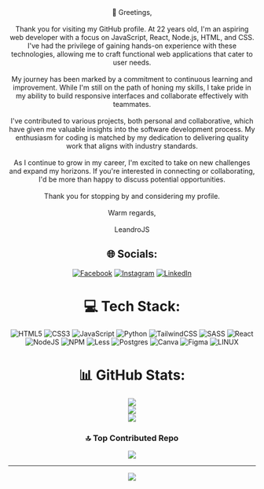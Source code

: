 <div align="center">  
💫 Greetings,<br><br>Thank you for visiting my GitHub profile. At 22 years old, I'm an aspiring web developer with a focus on JavaScript, React, Node.js, HTML, and CSS. I've had the privilege of gaining hands-on experience with these technologies, allowing me to craft functional web applications that cater to user needs.<br><br>My journey has been marked by a commitment to continuous learning and improvement. While I'm still on the path of honing my skills, I take pride in my ability to build responsive interfaces and collaborate effectively with teammates.<br><br>I've contributed to various projects, both personal and collaborative, which have given me valuable insights into the software development process. My enthusiasm for coding is matched by my dedication to delivering quality work that aligns with industry standards.<br><br>As I continue to grow in my career, I'm excited to take on new challenges and expand my horizons. If you're interested in connecting or collaborating, I'd be more than happy to discuss potential opportunities.<br><br>Thank you for stopping by and considering my profile.<br><br>Warm regards,<br><br>LeandroJS
</center>

## 🌐 Socials:
[![Facebook](https://img.shields.io/badge/Facebook-%231877F2.svg?logo=Facebook&logoColor=white)](https://facebook.com/Sebastian%20Leandro)
[![Instagram](https://img.shields.io/badge/Instagram-%23E4405F.svg?logo=Instagram&logoColor=white)](https://instagram.com/Sebasdsf)
[![LinkedIn](https://img.shields.io/badge/LinkedIn-%230077B5.svg?logo=linkedin&logoColor=white)](https://linkedin.com/in/Sebastian%20Leandro)

# 💻 Tech Stack:
![HTML5](https://img.shields.io/badge/html5-%23E34F26.svg?style=for-the-badge&logo=html5&logoColor=white) ![CSS3](https://img.shields.io/badge/css3-%231572B6.svg?style=for-the-badge&logo=css3&logoColor=white) ![JavaScript](https://img.shields.io/badge/javascript-%23323330.svg?style=for-the-badge&logo=javascript&logoColor=%23F7DF1E) ![Python](https://img.shields.io/badge/python-3670A0?style=for-the-badge&logo=python&logoColor=ffdd54) ![TailwindCSS](https://img.shields.io/badge/tailwindcss-%2338B2AC.svg?style=for-the-badge&logo=tailwind-css&logoColor=white) ![SASS](https://img.shields.io/badge/SASS-hotpink.svg?style=for-the-badge&logo=SASS&logoColor=white) ![React](https://img.shields.io/badge/react-%2320232a.svg?style=for-the-badge&logo=react&logoColor=%2361DAFB) ![NodeJS](https://img.shields.io/badge/node.js-6DA55F?style=for-the-badge&logo=node.js&logoColor=white) ![NPM](https://img.shields.io/badge/NPM-%23000000.svg?style=for-the-badge&logo=npm&logoColor=white) ![Less](https://img.shields.io/badge/less-2B4C80?style=for-the-badge&logo=less&logoColor=white) ![Postgres](https://img.shields.io/badge/postgres-%23316192.svg?style=for-the-badge&logo=postgresql&logoColor=white) ![Canva](https://img.shields.io/badge/Canva-%2300C4CC.svg?style=for-the-badge&logo=Canva&logoColor=white) 	![Figma](https://img.shields.io/badge/figma-%23F24E1E.svg?style=for-the-badge&logo=figma&logoColor=white) ![LINUX](https://img.shields.io/badge/Linux-FCC624?style=for-the-badge&logo=linux&logoColor=black)
# 📊 GitHub Stats:
![](https://github-readme-stats.vercel.app/api?username=SebasPyT&theme=radical&hide_border=false&include_all_commits=true&count_private=true)<br/>
![](https://github-readme-streak-stats.herokuapp.com/?user=SebasPyT&theme=radical&hide_border=false)<br/>
![](https://github-readme-stats.vercel.app/api/top-langs/?username=SebasPyT&theme=radical&hide_border=false&include_all_commits=true&count_private=true&layout=compact)

### 🔝 Top Contributed Repo
![](https://github-contributor-stats.vercel.app/api?username=SebasPyT&limit=5&theme=dark&combine_all_yearly_contributions=true)

---
[![](https://visitcount.itsvg.in/api?id=SebasPyT&icon=0&color=12)](https://visitcount.itsvg.in)

</div>

